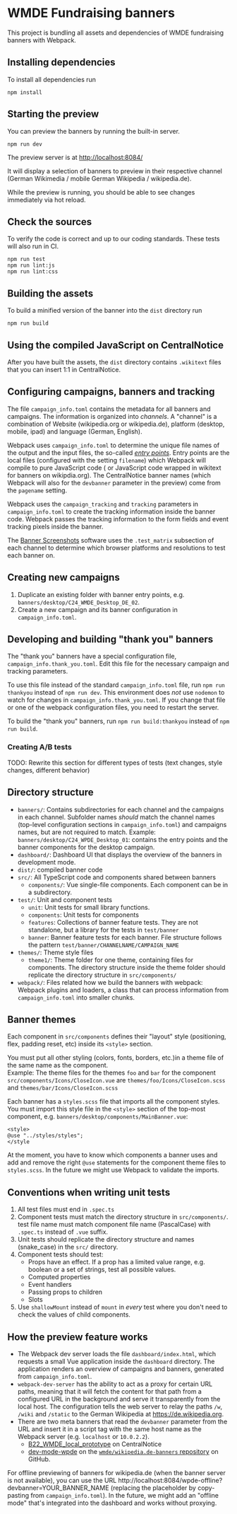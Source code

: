 # WMDE Fundraising banners

This project is bundling all assets and dependencies of WMDE fundraising banners with Webpack.

## Installing dependencies

To install all dependencies run

    npm install

## Starting the preview

You can preview the banners by running the built-in server.

    npm run dev

The preview server is at [http://localhost:8084/](http://localhost:8084/)

It will display a selection of banners to preview in their respective channel (German Wikimedia / mobile German Wikipedia / wikipedia.de).

While the preview is running, you should be able to see changes immediately via hot reload.

## Check the sources

To verify the code is correct and up to our coding standards. These tests will also run in CI.

    npm run test
    npm run lint:js
    npm run lint:css

## Building the assets

To build a minified version of the banner into the `dist` directory run

    npm run build

## Using the compiled JavaScript on CentralNotice

After you have built the assets, the `dist` directory contains `.wikitext`
files that you can insert 1:1 in CentralNotice.

## Configuring campaigns, banners and tracking

The file `campaign_info.toml` contains the metadata for all banners and
campaigns. The information is organized into *channels*. A "channel" is a
combination of Website (wikipedia.org or wikipedia.de), platform (desktop,
mobile, ipad) and language (German, English).

Webpack uses `campaign_info.toml` to determine the unique file names of the
output and the input files, the so-called *[entry
points](https://webpack.js.org/configuration/entry-context/)*. Entry points are
the local files (configured with the setting `filename`) which Webpack will
compile to pure JavaScript code ( or JavaScript code wrapped in wikitext for
banners on wikipdia.org). The CentralNotice banner names (which Webpack will
also for the `devbanner` parameter in the preview) come from the `pagename`
setting.

Webpack uses the `campaign_tracking` and `tracking` parameters in
`campaign_info.toml` to create the tracking information inside the banner
code. Webpack passes the tracking information to the form fields and event
tracking pixels inside the banner.

The [Banner Screenshots](https://github.com/wmde/banner-screenshots) software
uses the `.test_matrix` subsection of each channel to determine which browser
platforms and resolutions to test each banner on.

## Creating new campaigns
1. Duplicate an existing folder with banner entry points, e.g. `banners/desktop/C24_WMDE_Desktop_DE_02`.
2. Create a new campaign and its banner configuration in `campaign_info.toml`.

## Developing and building "thank you" banners

The "thank you" banners have a special configuration file, `campaign_info.thank_you.toml`.
Edit this file for the necessary campaign and tracking parameters.

To use this file instead of the standard `campaign_info.toml` file, run `npm run thankyou` instead of `npm run dev`.
This environment does *not* use `nodemon` to watch for changes in `campaign_info.thank_you.toml`.
If you change that file or one of the webpack configuration files, you need to restart the server.

To build the "thank you" banners, run `npm run build:thankyou` instead of `npm run build`.

### Creating A/B tests

TODO: Rewrite this section for different types of tests (text changes,
style changes, different behavior)

## Directory structure

- `banners/`: Contains subdirectories for each channel and the campaigns in each channel. Subfolder names *should* match the channel names
	(top-level configuration sections in `campaign_info.toml`) and campaigns names, but are
	not required to match.  Example: `banners/desktop/C24_WPDE_Desktop_01`: contains the entry points and the banner components for
	the desktop campaign.
- `dashboard/`: Dashboard UI that displays the overview of the
  banners in development mode.
- `dist/`: compiled banner code
- `src/`: All TypeScript code and components shared between banners
  - `components/`: Vue single-file components. Each component can be in a
	  subdirectory.
- `test/`: Unit and component tests
  - `unit`: Unit tests for small library functions.
  - `components`: Unit tests for components
  - `features`: Collections of banner feature tests. They are not standalone, but a library for the tests in `test/banner`
  - `banner`: Banner feature tests for each banner. File structure follows the pattern `test/banner/CHANNELNAME/CAMPAIGN_NAME`
- `themes/`: Theme style files
  - `theme1/`: Theme folder for one theme, containing files for components.
     The directory structure inside the theme folder should replicate the 
	 directory structure in `src/components/`
- `webpack/`: Files related how we build the banners with webpack: Webpack
	plugins and loaders, a class that can process information from
	`campaign_info.toml` into smaller chunks.

## Banner themes

Each component in `src/components` defines their "layout" style
(positioning, flex, padding reset, etc) inside its `<style>` section.

You must put all other styling (colors, fonts, borders, etc.)in a theme
file of the same name as the component.  
Example: The theme files for the themes `foo` and `bar` for the component
`src/components/Icons/CloseIcon.vue` are
`themes/foo/Icons/CloseIcon.scss` and `themes/bar/Icons/CloseIcon.scss`

Each banner has a `styles.scss` file that imports all the component
styles. You must import this style file in the `<style>` section of the
top-most component, e.g. `banners/desktop/components/MainBanner.vue`:

```
<style>
@use "../styles/styles";
</style
```

At the moment, you have to know which components a banner uses and add and
remove the right `@use` statements for the component theme files to
`styles.scss`. In the future we might use Webpack to validate the imports.

## Conventions when writing unit tests

1. All test files must end in `.spec.ts`
2. Component tests must match the directory structure in `src/components/`.
   test file name must match component file name (PascalCase) with
   `.spec.ts` instead of `.vue` suffix.
3. Unit tests should replicate the directory structure and names
   (snake_case) in the `src/` directory.
4. Component tests should test:
   - Props have an effect. If a prop has a limited value range, e.g.
     boolean or a set of strings, test all possible values.
   - Computed properties
   - Event handlers
   - Passing props to children
   - Slots
5. Use `shallowMount` instead of `mount` in *every* test where you don't
   need to check the values of child components.

## How the preview feature works
* The Webpack dev server loads the file `dashboard/index.html`, which requests a small Vue application inside the `dashboard` directory. The application renders an overview of campaigns and banners, generated from `campaign_info.toml`.
* `webpack-dev-server` has the ability to act as a proxy for certain URL paths, meaning that it will fetch the content for that
  path from a configured URL in the background and serve it transparently from the local host. The configuration tells the web server to relay the paths `/w`, `/wiki` and `/static` to the German Wikipedia at https://de.wikipedia.org. 
* There are two meta banners that read the `devbanner` parameter from the URL and insert it in a script tag with the same host name as the Webpack server (e.g. `localhost` or `10.0.2.2`).
  * [B22_WMDE_local_prototype](https://meta.wikimedia.org/wiki/Special:CentralNoticeBanners/edit/B22_WMDE_local_prototype) on CentralNotice
  * [dev-mode-wpde](https://github.com/wmde/wikipedia.de-banners/blob/master/dev-mode-wpde.js) on the [`wmde/wikipedia.de-banners` repository](https://github.com/wmde/wikipedia.de-banners) on GitHub.

For offline previewing of banners for wikipedia.de (when the banner server is not available), you can use the URL http://localhost:8084/wpde-offline?devbanner=YOUR_BANNER_NAME (replacing the placeholder by copy-pasting from `campaign_info.toml`). In the future, we might add an "offline mode" that's integrated into the dashboard and works without proxying.
